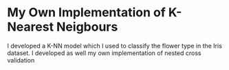 # My Own Implementation of K-Nearest Neigbours
I developed a K-NN model which I used to classify the flower type in the Iris dataset. I developed as well my own implementation of nested cross validation
